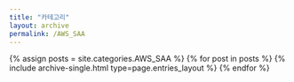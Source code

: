 ```yaml
---
title: "카테고리"
layout: archive
permalink: /AWS_SAA
---
```



{% assign posts = site.categories.AWS_SAA %}
{% for post in posts %} {% include archive-single.html type=page.entries_layout %} {% endfor %}